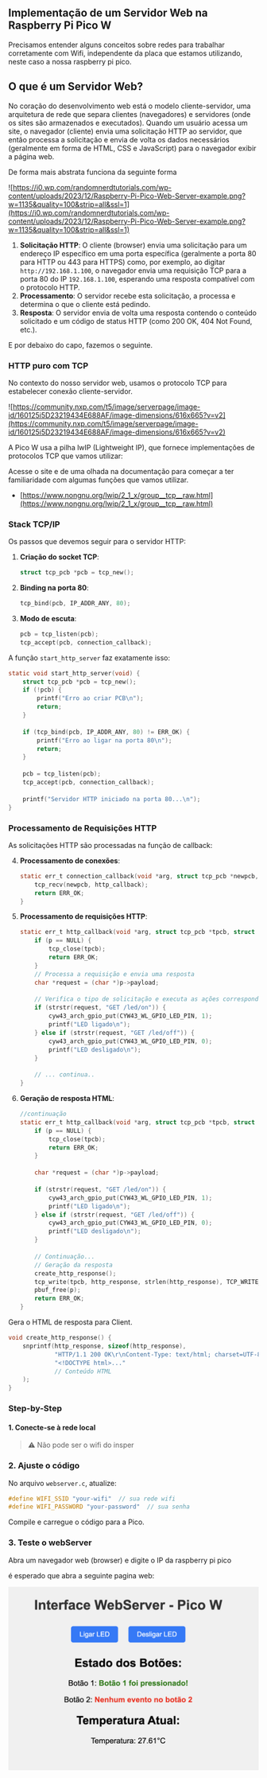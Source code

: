 ## Implementação de um Servidor Web na Raspberry Pi Pico W

Precisamos entender alguns conceitos sobre redes para trabalhar corretamente com Wifi, independente da placa que estamos utilizando, neste caso a nossa raspberry pi pico.

## O que é um Servidor Web?

No coração do desenvolvimento web está o modelo cliente-servidor, uma arquitetura de rede que separa clientes (navegadores) e servidores (onde os sites são armazenados e executados). Quando um usuário acessa um site, o navegador (cliente) envia uma solicitação HTTP ao servidor, que então processa a solicitação e envia de volta os dados necessários (geralmente em forma de HTML, CSS e JavaScript) para o navegador exibir a página web.

De forma mais abstrata funciona da seguinte forma

![https://i0.wp.com/randomnerdtutorials.com/wp-content/uploads/2023/12/Raspberry-Pi-Pico-Web-Server-example.png?w=1135&quality=100&strip=all&ssl=1](https://i0.wp.com/randomnerdtutorials.com/wp-content/uploads/2023/12/Raspberry-Pi-Pico-Web-Server-example.png?w=1135&quality=100&strip=all&ssl=1)

1. **Solicitação HTTP**: O cliente (browser) envia uma solicitação para um endereço IP específico em uma porta específica (geralmente a porta 80 para HTTP ou 443 para HTTPS) como, por exemplo, ao digitar `http://192.168.1.100`, o navegador envia uma requisição TCP para a porta 80 do IP `192.168.1.100`, esperando uma resposta compatível com o protocolo HTTP.
2. **Processamento**: O servidor recebe esta solicitação, a processa e determina o que o cliente está pedindo.
3. **Resposta**: O servidor envia de volta uma resposta contendo o conteúdo solicitado e um código de status HTTP (como 200 OK, 404 Not Found, etc.).

E por debaixo do capo, fazemos o seguinte.

### HTTP puro com TCP

No contexto do nosso servidor web, usamos o protocolo TCP para estabelecer conexão cliente-servidor.

![https://community.nxp.com/t5/image/serverpage/image-id/160125i5D23219434E688AF/image-dimensions/616x665?v=v2](https://community.nxp.com/t5/image/serverpage/image-id/160125i5D23219434E688AF/image-dimensions/616x665?v=v2)


A Pico W usa a pilha lwIP (Lightweight IP), que fornece implementações de protocolos TCP que vamos utilizar:

Acesse o site e de uma olhada na documentação para começar a ter familiaridade com algumas funções que vamos utilizar.

- [https://www.nongnu.org/lwip/2_1_x/group__tcp__raw.html](https://www.nongnu.org/lwip/2_1_x/group__tcp__raw.html)


### Stack TCP/IP

Os passos que devemos seguir para o servidor HTTP:

1. **Criação do socket TCP**:
   ```c
   struct tcp_pcb *pcb = tcp_new();
   ```

2. **Binding na porta 80**:
   ```c
   tcp_bind(pcb, IP_ADDR_ANY, 80);
   ```

3. **Modo de escuta**:
   ```c
   pcb = tcp_listen(pcb);
   tcp_accept(pcb, connection_callback);
   ```

A função `start_http_server` faz exatamente isso:

```c
static void start_http_server(void) {
    struct tcp_pcb *pcb = tcp_new();
    if (!pcb) {
        printf("Erro ao criar PCB\n");
        return;
    }

    if (tcp_bind(pcb, IP_ADDR_ANY, 80) != ERR_OK) {
        printf("Erro ao ligar na porta 80\n");
        return;
    }

    pcb = tcp_listen(pcb);
    tcp_accept(pcb, connection_callback);

    printf("Servidor HTTP iniciado na porta 80...\n");
}
```

### Processamento de Requisições HTTP

As solicitações HTTP são processadas na função de callback:

4. **Processamento de conexões**:
   ```c
   static err_t connection_callback(void *arg, struct tcp_pcb *newpcb, err_t err) {
       tcp_recv(newpcb, http_callback);
       return ERR_OK;
   }
   ```

5. **Processamento de requisições HTTP**:

    ```c
    static err_t http_callback(void *arg, struct tcp_pcb *tpcb, struct pbuf *p, err_t err) {
        if (p == NULL) {
            tcp_close(tpcb);
            return ERR_OK;
        }
        // Processa a requisição e envia uma resposta
        char *request = (char *)p->payload;
        
        // Verifica o tipo de solicitação e executa as ações correspondentes
        if (strstr(request, "GET /led/on")) {
            cyw43_arch_gpio_put(CYW43_WL_GPIO_LED_PIN, 1);
            printf("LED ligado\n");
        } else if (strstr(request, "GET /led/off")) {
            cyw43_arch_gpio_put(CYW43_WL_GPIO_LED_PIN, 0);
            printf("LED desligado\n");
        }

        // ... continua..
    }
    ```

6. **Geração de resposta HTML**:

    ```c
    //continuação
    static err_t http_callback(void *arg, struct tcp_pcb *tpcb, struct pbuf *p, err_t err) {
        if (p == NULL) {
            tcp_close(tpcb);
            return ERR_OK;
        }

        char *request = (char *)p->payload;

        if (strstr(request, "GET /led/on")) {
            cyw43_arch_gpio_put(CYW43_WL_GPIO_LED_PIN, 1);
            printf("LED ligado\n");
        } else if (strstr(request, "GET /led/off")) {
            cyw43_arch_gpio_put(CYW43_WL_GPIO_LED_PIN, 0);
            printf("LED desligado\n");
        }

        // Continuação...
        // Geração da resposta
        create_http_response();
        tcp_write(tpcb, http_response, strlen(http_response), TCP_WRITE_FLAG_COPY);
        pbuf_free(p);
        return ERR_OK;
    }
    ```

Gera o HTML de resposta para Client. 

   ```c
   void create_http_response() {
       snprintf(http_response, sizeof(http_response),
                "HTTP/1.1 200 OK\r\nContent-Type: text/html; charset=UTF-8\r\n\r\n"
                "<!DOCTYPE html>..."
                // Conteúdo HTML
       );
   }
   ```

### Step-by-Step

#### 1. Conecte-se à rede local  

> ⚠️ Não pode ser o wifi do insper

### 2. Ajuste o código 

No arquivo `webserver.c`, atualize:

```c
#define WIFI_SSID "your-wifi"  // sua rede wifi
#define WIFI_PASSWORD "your-password"  // sua senha
```

Compile e carregue o código para a Pico.  

### 3. Teste o webServer 

Abra um navegador web (browser) e digite o IP da raspberry pi pico

é esperado que abra a seguinte pagina web:

![alt text](webserver.png)

